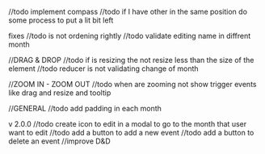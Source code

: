 //todo implement compass
//todo if I have other in the same position do some process to put a lit bit left

fixes
//todo is not ordening rightly
//todo validate editing name in diffrent month

//DRAG & DROP
//todo if is resizing the not resize less than the size of the element
//todo reducer is not validating change of month

//ZOOM IN - ZOOM OUT
//todo when are zooming not show trigger events like drag and resize and tooltip

//GENERAL
//todo add padding in each month

v 2.0.0
//todo create icon to edit in a modal to go to the month that user want to edit
//todo add a button to add a new event
//todo add a button to delete an event
//improve D&D
